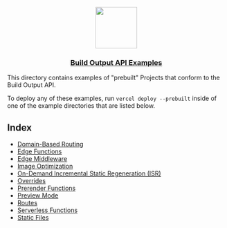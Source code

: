 <p align="center">
  <a href="https://vercel.com/docs/build-output-api/v3">
    <img src="https://assets.vercel.com/image/upload/v1588805858/repositories/vercel/logo.png" height="96">
    <h3 align="center">Build Output API Examples</h3>
  </a>
</p>

This directory contains examples of "prebuilt" Projects that conform to the Build Output API.

To deploy any of these examples, run `vercel deploy --prebuilt` inside of one of the example directories
that are listed below.

## Index

- [Domain-Based Routing](./wildcard)
- [Edge Functions](./edge-functions)
- [Edge Middleware](./edge-middleware)
- [Image Optimization](./image-optimization)
- [On-Demand Incremental Static Regeneration (ISR)](./on-demand-isr)
- [Overrides](./overrides)
- [Prerender Functions](./prerender-functions)
- [Preview Mode](./preview-mode)
- [Routes](./routes)
- [Serverless Functions](./serverless-functions)
- [Static Files](./static-files)

